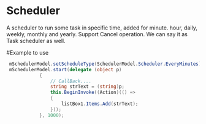 # Scheduler
A scheduler to run some task in specific time, added for minute. hour, daily, weekly, monthly and yearly. Support Cancel operation.  We can say it as Task scheduler as well.

#Example to use

```C#
 mSchedulerModel.setScheduleType(SchedulerModel.Scheduler.EveryMinutes);
 mSchedulerModel.start(delegate (object p)
            {
                // CallBack....
                string strText = (string)p;              
                this.BeginInvoke((Action)(() =>
                {
                    listBox1.Items.Add(strText);
                }));
            }, 1000); 
```
